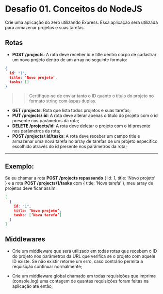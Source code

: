 # Desafio 01. Conceitos do NodeJS
Crie uma aplicação do zero utilizando Express.
Essa aplicação será utilizada para armazenar projetos e suas tarefas.

## Rotas
- **POST /projects**: A rota deve receber id e title dentro corpo de cadastrar um novo projeto dentro de um array no seguinte formato:
```json
{
  id: "1",
  title: ’Novo projeto’,
  tasks: []
}
```
 > >Certifique-se de enviar tanto o ID quanto o título do projeto no formato string com àspas duplas.
- **GET /projects**: Rota que lista todos projetos e suas tarefas;
- **PUT /projects/:id**: A rota deve alterar apenas o título do projeto com o id presente nos parâmetros da rota;
- **DELETE /projects/id**: A rota deve deletar o projeto com o id presente nos parâmetros da rota;
- **POST /projects/:id/tasks**: A rota deve receber um campo title e armazenar uma nova tarefa no array de tarefas de um projeto específico escolhido através do id presente nos parâmetros da rota;

------------------------------

## Exemplo:
Se eu chamar a rota
__POST /projects repassando__ { id: 1, title: ’Novo projeto’ }
e a rota __POST /projects/1/tasks__ com { title: ’Nova tarefa’ },
meu array de projetos deve ficar assim:
```json
[
  {
    id: "1",
    title: ’Novo projeto’,
    tasks: [’Nova tarefa’]
  }
]
```
## Middlewares
- Crie um middleware que será utilizado em todas rotas que recebem o ID do projeto nos parâmetros da URL que verifica se o projeto com aquele ID existe. Se não existir retorne um erro, caso contrário permita a requisição continuar normalmente;

- Crie um middleware global chamado em todas requisições que imprime (console.log) uma contagem de quantas requisições foram feitas na aplicação até então;
